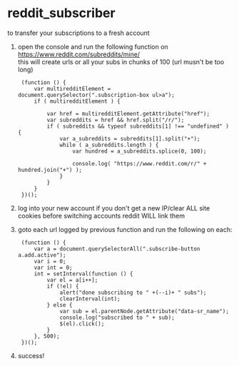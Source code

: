 
# reddit_subscriber

to transfer your subscriptions to a fresh account

1. open the console and run the following function on https://www.reddit.com/subreddits/mine/  
this will create urls or all your subs in chunks of 100 (url musn't be too long)

	    (function () {
	        var multiredditElement = document.querySelector(".subscription-box ul>a");
	        if ( multiredditElement ) {

	            var href = multiredditElement.getAttribute("href");
	            var subreddits = href && href.split("/r/");
	            if ( subreddits && typeof subreddits[1] !== "undefined" ) {
	                var a_subreddits = subreddits[1].split("+");
	                while ( a_subreddits.length ) {
	                    var hundred = a_subreddits.splice(0, 100);

	                    console.log( "https://www.reddit.com/r/" + hundred.join("+") );
	                }
	            }
	        }
	    })();


2. log into your new account
if you don't get a new IP/clear ALL site cookies before switching accounts reddit WILL link them


3. goto each url logged by previous function and run the following on each:

	    (function () {
	        var a = document.querySelectorAll(".subscribe-button a.add.active");
	        var i = 0;
	        var int = 0;
	        int = setInterval(function () {
	            var el = a[i++];
	            if (!el) {
	                alert("done subscribing to " +(--i)+ " subs");
	                clearInterval(int);
	            } else {
	                var sub = el.parentNode.getAttribute("data-sr_name");
	                console.log("subscribed to " + sub);
	                $(el).click();
	            }
	        }, 500);
	    })();


4.  success!

